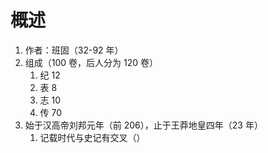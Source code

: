 # 概述
1. 作者：班固（32-92 年）
2. 组成（100 卷，后人分为 120 卷）
	1. 纪 12
	2. 表 8
	3. 志 10
	4. 传 70
3. 始于汉高帝刘邦元年（前 206），止于王莽地皇四年（23 年）
	1. 记载时代与史记有交叉（）